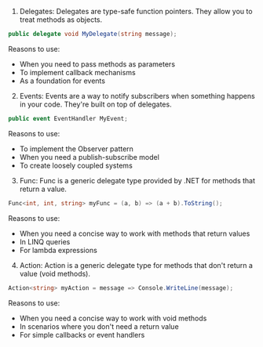 1. Delegates:
Delegates are type-safe function pointers. They allow you to treat methods as objects.
```csharp
public delegate void MyDelegate(string message);
```
Reasons to use:
- When you need to pass methods as parameters
- To implement callback mechanisms
- As a foundation for events
2. Events:
Events are a way to notify subscribers when something happens in your code. They're built on top of delegates.
```csharp
public event EventHandler MyEvent;
```
Reasons to use:
- To implement the Observer pattern
- When you need a publish-subscribe model
- To create loosely coupled systems
3. Func:
Func is a generic delegate type provided by .NET for methods that return a value.
```csharp
Func<int, int, string> myFunc = (a, b) => (a + b).ToString();
```
Reasons to use:
- When you need a concise way to work with methods that return values
- In LINQ queries
- For lambda expressions
4. Action:
Action is a generic delegate type for methods that don't return a value (void methods).
```csharp
Action<string> myAction = message => Console.WriteLine(message);
```
Reasons to use:
- When you need a concise way to work with void methods
- In scenarios where you don't need a return value
- For simple callbacks or event handlers

